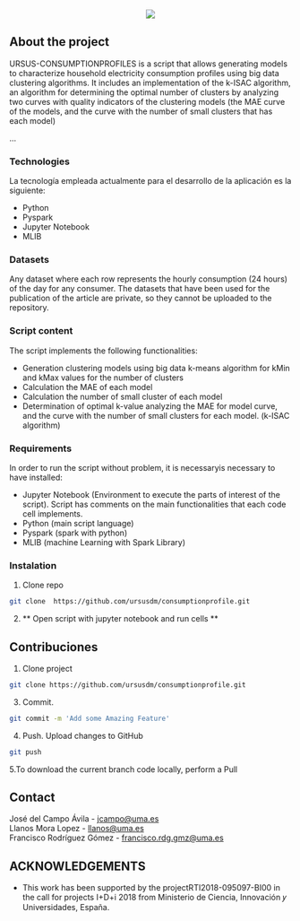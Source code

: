 <!--
*** Thanks for checking out this README Template. If you have a suggestion that would
*** make this better, please fork the repo and create a pull request or simply open
*** an issue with the tag "enhancement".
*** Thanks again! Now go create something AMAZING! :D
-->





<!-- PROJECT SHIELDS -->
<!--
*** I'm using markdown "reference style" links for readability.
*** Reference links are enclosed in brackets [ ] instead of parentheses ( ).
*** See the bottom of this document for the declaration of the reference variables
*** for contributors-url, forks-url, etc. This is an optional, concise syntax you may use.
*** https://www.markdownguide.org/basic-syntax/#reference-style-links
-->


<!-- PROJECT LOGO -->
<br />
<p align="center">
  
  <a>
    <img src="ursus_all.png">
  </a>

  <h3 align="center"Tool that allows generating clustering models to characterize household electricity consumption profiles. It includes an implementation of the k-ISAC algorithm, an algorithm for determining the optimal number of clusters by analyzing two curves with quality indicators of the clustering models (the MAE curve of the models, and the curve with the number of small clusters that has each model) </h3>


<!-- ABOUT THE PROJECT -->
## About the project

URSUS-CONSUMPTIONPROFILES is a script that allows generating models to characterize household electricity consumption profiles using big data clustering algorithms. It includes an implementation of the k-ISAC algorithm, an algorithm for determining the optimal number of clusters by analyzing two curves with quality indicators of the clustering models (the MAE curve of the models, and the curve with the number of small clusters that has each model)

...

### Technologies

La tecnología empleada actualmente para el desarrollo de la aplicación es la siguiente:

* Python
* Pyspark
* Jupyter Notebook
* MLIB
  
 ### Datasets

 Any dataset where each row represents the hourly consumption (24 hours) of the day for any consumer. 
 The datasets that have been used for the publication of the article are private, so they cannot be uploaded to the repository.

  ### Script content
  
  The script implements the following functionalities:
  
  * Generation clustering models using big data k-means algorithm for kMin and kMax values for the number of clusters
  * Calculation the MAE of each model
  * Calculation the number of small cluster of each model
  * Determination of optimal k-value analyzing the MAE for model curve, and the curve with the number of small clusters for each model. (k-ISAC algorithm) 

### Requirements

In order to run the script without problem, it is necessaryis necessary to have installed:

* Jupyter Notebook (Environment to execute the parts of interest of the script). Script has comments on the main functionalities that each code cell implements.
* Python (main script language)
* Pyspark (spark with python)
* MLIB (machine Learning with Spark Library)


### Instalation


1. Clone repo
```sh
git clone  https://github.com/ursusdm/consumptionprofile.git
```
2. ** Open script with jupyter notebook and run cells **

<!-- CONTRIBUTING -->
## Contribuciones

1. Clone project
```sh
git clone https://github.com/ursusdm/consumptionprofile.git
```
3. Commit. 
```sh
git commit -m 'Add some Amazing Feature'
```
4. Push. Upload changes to GitHub
```sh
git push
```

5.To download the current branch code locally, perform a Pull

<!-- CONTACT -->
## Contact

José del Campo Ávila  - jcampo@uma.es
</br>
Llanos Mora Lopez  - llanos@uma.es
</br>
Francisco Rodríguez Gómez  - francisco.rdg.gmz@uma.es


 
## ACKNOWLEDGEMENTS

* This work has been supported by the projectRTI2018-095097-BI00 in the 
call for projects I+D+i 2018 from Ministerio de Ciencia, Innovación 𝑦 Universidades, España.

[product-screenshot-1]: 1.png
[product-screenshot-2]: 2.png
[product-screenshot-3]: 3.png
[product-screenshot-4]: 4.png
[product-screenshot-5]: 5.png
[product-screenshot-6]: 6.png
[product-screenshot-7]: 7.png
